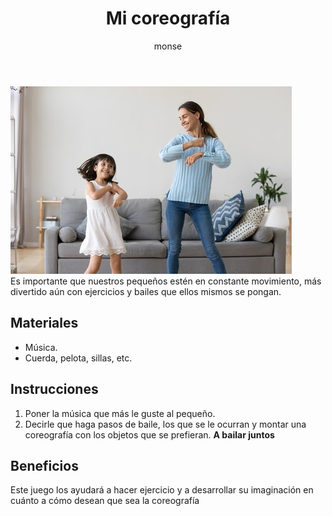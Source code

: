 ﻿---
layout: post
title:  "Mi coreografía"
tags: [corporal]
categories: [niños, actividad]
author: monse
image: /assets/posts/2020-06-30-mi-coreografia.jpeg
hidden: true
---
![Actividad corporal](/assets/posts/2020-06-30-mi-coreografia.jpeg)<br/>
Es importante que nuestros pequeños estén en constante movimiento, más divertido aún con ejercicios y bailes que ellos mismos se pongan. 

## Materiales 
- Música.
- Cuerda, pelota, sillas, etc. 

## Instrucciones 
1. Poner la música que más le guste al pequeño. 
2. Decirle que haga pasos de baile, los que se le ocurran y montar una coreografía con los objetos que se prefieran.
**A bailar juntos** 

## Beneficios 
Este juego los ayudará a hacer ejercicio y a desarrollar su imaginación en cuánto a cómo desean que sea la coreografía 